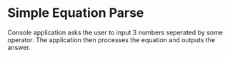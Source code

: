 # Simple Equation Parse

Console application asks the user to input 3 numbers seperated by some operator.  The application then processes the equation and outputs the answer.
